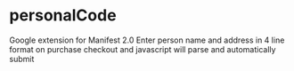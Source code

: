 # personalCode
Google extension for Manifest 2.0
Enter person name and address in 4 line format on purchase checkout and javascript will parse and automatically submit 
